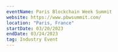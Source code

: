 ```yaml
---
eventName: Paris Blockchain Week Summit
website: https://www.pbwsummit.com/
location: "Paris, France"
startDate: 03/20/2023
endDate: 03/24/2023
tag: Industry Event
---
```

